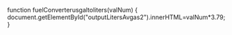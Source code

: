 function fuelConverterusgaltoliters(valNum)
{
  document.getElementById("outputLitersAvgas2").innerHTML=valNum*3.79;
}
